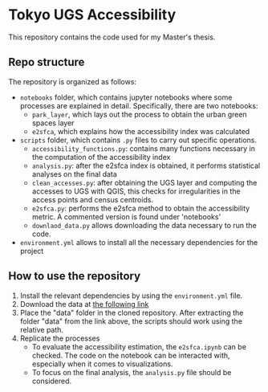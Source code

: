 # Tokyo UGS Accessibility
This repository contains the code used for my Master's thesis. <br>

## Repo structure
The repository is organized as follows: 
- `notebooks` folder, which contains jupyter notebooks where some processes are explained in detail. Specifically, there are two notebooks:
    - `park_layer`, which lays out the process to obtain the urban green spaces layer
    - `e2sfca`, which explains how the accessibility index was calculated
- `scripts` folder, which contains `.py` files to carry out specific operations.
    - `accessibility_functions.py`: contains many functions necessary in the computation of the accessibility index
    - `analysis.py`: after the e2sfca index is obtained, it performs statistical analyses on the final data
    - `clean_accesses.py`: after obtaining the UGS layer and computing the accesses to UGS with QGIS, this checks for irregularities in the access points and census centroids.
    - `e2sfca.py`: performs the e2sfca method to obtain the accessibility metric. A commented version is found under 'notebooks'
    - `downlaod_data.py` allows downloading the data necessary to run the code.
- `environment.yml` allows to install all the necessary dependencies for the project

## How to use the repository
1. Install the relevant dependencies by using the `environment.yml` file.
2. Download the data at [the following link](https://drive.google.com/file/d/1mYUsnk-HIr2ES5S4Dfy1gjC_G_3Ex-h6/view?usp=sharing)
3. Place the "data" folder in the cloned repository. After extracting the folder "data" from the link above, the scripts should work using the relative path.
4. Replicate the processes
   - To evaluate the accessibility estimation, the `e2sfca.ipynb` can be checked. The code on the notebook can be interacted with, especially when it comes to visualizations.
   - To focus on the final analysis, the `analysis.py` file should be considered.  
